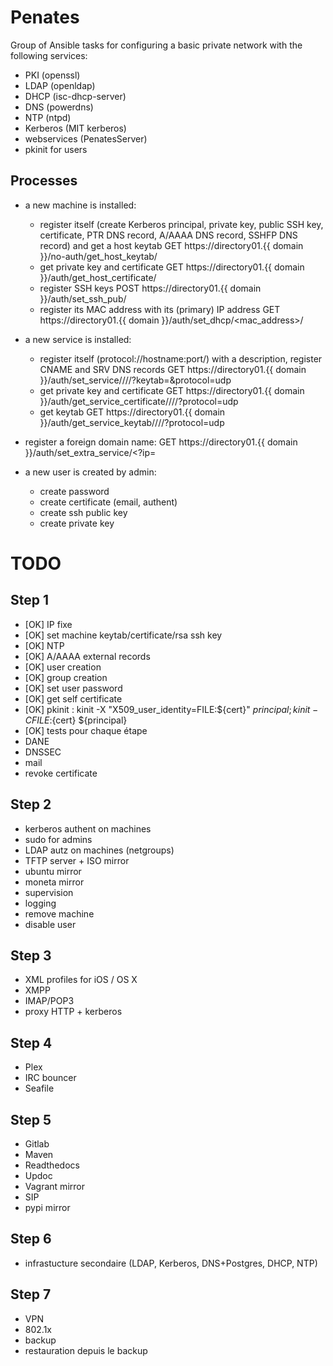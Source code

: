 Penates
=======

Group of Ansible tasks for configuring a basic private network with the following services:

  * PKI (openssl)
  * LDAP (openldap)
  * DHCP (isc-dhcp-server)
  * DNS (powerdns)
  * NTP (ntpd)
  * Kerberos (MIT kerberos)
  * webservices (PenatesServer)
  * pkinit for users

Processes
---------

  * a new machine is installed:
  
    * register itself (create Kerberos principal, private key, public SSH key, certificate, PTR DNS record, A/AAAA DNS record, SSHFP DNS record) and get a host keytab
        GET https://directory01.{{ domain }}/no-auth/get_host_keytab/<hostname>
    * get private key and certificate
        GET https://directory01.{{ domain }}/auth/get_host_certificate/
    * register SSH keys
        POST https://directory01.{{ domain }}/auth/set_ssh_pub/
    * register its MAC address with its (primary) IP address
        GET https://directory01.{{ domain }}/auth/set_dhcp/<mac_address>/

  * a new service is installed:
   
    * register itself (protocol://hostname:port/) with a description, register CNAME and SRV DNS records
        GET https://directory01.{{ domain }}/auth/set_service/<scheme>/<hostname>/<port>/?keytab=<HTTP>&protocol=udp
    * get private key and certificate
        GET https://directory01.{{ domain }}/auth/get_service_certificate/<scheme>/<hostname>/<port>/?protocol=udp
    * get keytab
        GET https://directory01.{{ domain }}/auth/get_service_keytab/<scheme>/<hostname>/<port>/?protocol=udp
    
  * register a foreign domain name:
        GET https://directory01.{{ domain }}/auth/set_extra_service/<hostname><?ip=<ip>
    
  * a new user is created by admin:
  
    * create password
    * create certificate (email, authent)
    * create ssh public key
    * create private key
    
    
TODO
====

Step 1
------

  * [OK] IP fixe
  * [OK] set machine keytab/certificate/rsa ssh key
  * [OK] NTP
  * [OK] A/AAAA external records
  * [OK] user creation
  * [OK] group creation
  * [OK] set user password
  * [OK] get self certificate
  * [OK] pkinit : kinit -X "X509_user_identity=FILE:${cert}" ${principal}  ; kinit -C FILE:${cert} ${principal}
  * [OK] tests pour chaque étape
  * DANE
  * DNSSEC
  * mail
  * revoke certificate

Step 2
------

  * kerberos authent on machines
  * sudo for admins
  * LDAP autz on machines (netgroups)
  * TFTP server + ISO mirror
  * ubuntu mirror
  * moneta mirror
  * supervision
  * logging
  * remove machine
  * disable user

Step 3
------

  * XML profiles for iOS / OS X
  * XMPP
  * IMAP/POP3
  * proxy HTTP + kerberos

Step 4
------

  * Plex
  * IRC bouncer
  * Seafile

Step 5
------

  * Gitlab
  * Maven
  * Readthedocs
  * Updoc
  * Vagrant mirror
  * SIP
  * pypi mirror
  
Step 6
------

  * infrastucture secondaire (LDAP, Kerberos, DNS+Postgres, DHCP, NTP)
  
Step 7
------

  * VPN
  * 802.1x
  * backup
  * restauration depuis le backup